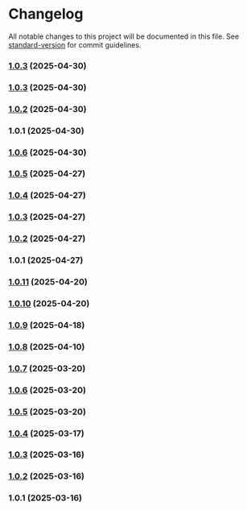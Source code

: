 # Changelog

All notable changes to this project will be documented in this file. See [standard-version](https://github.com/conventional-changelog/standard-version) for commit guidelines.

### [1.0.3](https://github.com/mmpmendes/weges-v2/compare/webapp-v1.0.2...webapp-v1.0.3) (2025-04-30)

### [1.0.3](https://github.com/mmpmendes/weges-v2/compare/webapp-v1.0.2...webapp-v1.0.3) (2025-04-30)

### [1.0.2](https://github.com/mmpmendes/weges-v2/compare/webapp-v1.0.1...webapp-v1.0.2) (2025-04-30)

### 1.0.1 (2025-04-30)

### [1.0.6](https://github.com/mmpmendes/weges-v2/compare/api-v1.0.5...api-v1.0.6) (2025-04-30)

### [1.0.5](https://github.com/mmpmendes/weges-v2/compare/api-v1.0.4...api-v1.0.5) (2025-04-27)

### [1.0.4](https://github.com/mmpmendes/weges-v2/compare/api-v1.0.3...api-v1.0.4) (2025-04-27)

### [1.0.3](https://github.com/mmpmendes/weges-v2/compare/api-v1.0.2...api-v1.0.3) (2025-04-27)

### [1.0.2](https://github.com/mmpmendes/weges-v2/compare/api-v1.0.1...api-v1.0.2) (2025-04-27)

### 1.0.1 (2025-04-27)

### [1.0.11](https://github.com/mmpmendes/weges-v2/compare/v1.0.10...v1.0.11) (2025-04-20)

### [1.0.10](https://github.com/mmpmendes/weges-v2/compare/v1.0.9...v1.0.10) (2025-04-20)

### [1.0.9](https://github.com/mmpmendes/weges-v2/compare/v1.0.8...v1.0.9) (2025-04-18)

### [1.0.8](https://github.com/mmpmendes/weges-v2/compare/v1.0.7...v1.0.8) (2025-04-10)

### [1.0.7](https://github.com/mmpmendes/weges-v2/compare/v1.0.6...v1.0.7) (2025-03-20)

### [1.0.6](https://github.com/mmpmendes/weges-v2/compare/v1.0.5...v1.0.6) (2025-03-20)

### [1.0.5](https://github.com/mmpmendes/weges-v2/compare/v1.0.4...v1.0.5) (2025-03-20)

### [1.0.4](https://github.com/mmpmendes/weges-v2/compare/v1.0.3...v1.0.4) (2025-03-17)

### [1.0.3](https://github.com/mmpmendes/weges-v2/compare/v1.0.2...v1.0.3) (2025-03-16)

### [1.0.2](https://github.com/mmpmendes/weges-v2/compare/v1.0.1...v1.0.2) (2025-03-16)

### 1.0.1 (2025-03-16)

